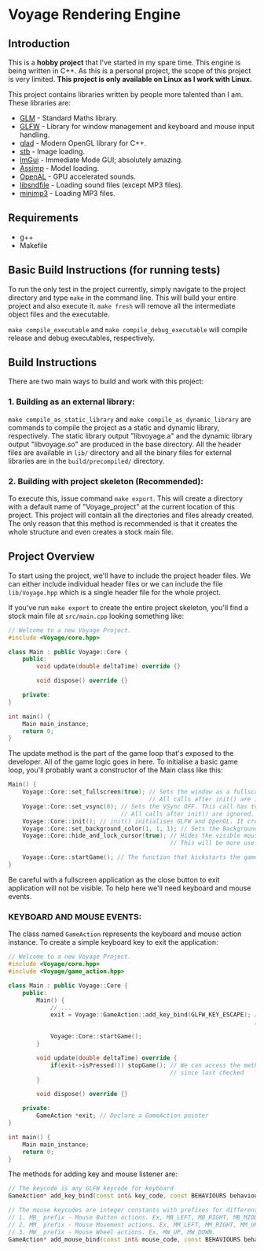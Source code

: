 # Voyage Rendering Engine

## Introduction
This is a **hobby project** that I've started in my spare time. This engine is being written in C++.
As this is a personal project, the scope of this project is very limited. **This project is only available on Linux as I work with Linux.**

This project contains libraries written by people more talented than I am. These libraries are:
- [GLM](https://github.com/g-truc/glm "OpenGL Mathematics (GLM)") - Standard Maths library.
- [GLFW](https://raw.githubusercontent.com/glfw/glfw "GLFW") - Library for window management and keyboard and mouse input handling.
- [glad](https://github.com/Dav1dde/glad "glad") - Modern OpenGL library for C++.
- [stb](https://github.com/nothings/stb "stb") - Image loading.
- [ImGui](https://github.com/ocornut/imgui "Dear ImGui") - Immediate Mode GUI; absolutely amazing.
- [Assimp](https://github.com/assimp/assimp "Open Asset Import Library (assimp)") - Model loading.
- [OpenAL](https://github.com/kcat/openal-soft "OpenAL soft") - GPU accelerated sounds.
- [libsndfile](https://github.com/libsndfile/libsndfile "libsndfile") - Loading sound files (except MP3 files).
- [minimp3](https://github.com/lieff/minimp3 "minimp3") - Loading MP3 files.

## Requirements
- g++
- Makefile

## Basic Build Instructions (for running tests)
To run the only test in the project currently, simply navigate to the project directory and type `make` in the command line. This will build your entire project and also execute it. `make fresh` will remove all the intermediate object files and the executable.

`make compile_executable` and `make compile_debug_executable` will compile release and debug executables, respectively.

## Build Instructions
There are two main ways to build and work with this project:
### 1. Building as an external library:
`make compile_as_static_library` and `make compile_as_dynamic_library` are commands to compile the project as a static and dynamic library, respectively. The static library output "libvoyage.a" and the dynamic library output "libvoyage.so" are produced in the base directory. All the header files are available in `lib/` directory and all the binary files for external libraries are in the `build/precompiled/` directory.
### 2. Building with project skeleton (Recommended):
To execute this, issue command `make export`. This will create a directory with a default name of "Voyage_project" at the current location of this project. This project will contain all the directories and files already created. The only reason that this method is recommended is that it creates the whole structure and even creates a stock main file.

## Project Overview
To start using the project, we'll have to include the project header files. We can either include individual header files or we can include the file `lib/Voyage.hpp` which is a single header file for the whole project.

If you've run `make export` to create the entire project skeleton, you'll find a stock main file at `src/main.cpp` looking something like:
``` c++
// Welcome to a new Voyage Project.
#include <Voyage/core.hpp>

class Main : public Voyage::Core {
	public:
		void update(double deltaTime) override {}

		void dispose() override {}

	private:
}

int main() {
	Main main_instance;
	return 0;
}
```
The update method is the part of the game loop that's exposed to the developer. All of the game logic goes in here. To initialise a basic game loop, you'll probably want a constructor of the Main class like this:
```c++
Main() {
	Voyage::Core::set_fullscreen(true); // Sets the window as a fullscreen window. This call has to be before call to init().
										// All calls after init() are ignored. DEFAULT: false
	Voyage::Core::set_vsync(0); // Sets the VSync OFF. This call has to be before call to init().
								// All calls after init() are ignored. DEFAULT: 1
	Voyage::Core::init(); // init() initialises GLFW and OpenGL. It creates Event hooks and gets them listening to event calls
	Voyage::Core::set_background_color(1, 1, 1); // Sets the Background Color to White(1, 1, 1). Cannot be called before init()
	Voyage::Core::hide_and_lock_cursor(true); // Hides the visible mouse cursor icon and locks it in place in the center of the screen.
											  // This will be more useful when operating with a 3D Camera.

	Voyage::Core::startGame(); // The function that kickstarts the game-loop. It should be called at the end of the constructor.
}
```

Be careful with a fullscreen application as the close button to exit application will not be visible. To help here we'll need keyboard and mouse events.

### KEYBOARD AND MOUSE EVENTS:
The class named `GameAction` represents the keyboard and mouse action instance. To create a simple keyboard key to exit the application:
```c++
// Welcome to a new Voyage Project.
#include <Voyage/core.hpp>
#include <Voyage/game_action.hpp>

class Main : public Voyage::Core {
	public:
		Main() {
			// ...
			exit = Voyage::GameAction::add_key_bind(GLFW_KEY_ESCAPE); // Methods like add_key_bind, add_mouse_bind allow
																	  // the creation of user initiated events

			Voyage::Core::startGame();
		}

		void update(double deltaTime) override {
			if(exit->isPressed()) stopGame(); // We can access the method isPressed or getAmount to check if the event has been triggered
											  // since last checked
		}

		void dispose() override {}

	private:
		GameAction *exit; // Declare a GameAction pointer
}

int main() {
	Main main_instance;
	return 0;
}
```

The methods for adding key and mouse listener are:
```c++
// The keycode is any GLFW keycode for keyboard
GameAction* add_key_bind(const int& key_code, const BEHAVIOURS behaviour = GAME_INPUT_BEHAVIOUR_NORMAL, const char* const name = "Unknown");

// The mouse keycodes are integer constants with prefixes for different type of mouse actions.
// 1. MB_ prefix - Mouse Button actions. Ex, MB_LEFT, MB_RIGHT, MB_MIDDLE.
// 2. MM_ prefix - Mouse Movement actions. Ex, MM_LEFT, MM_RIGHT, MM_UP, MM_DOWN.
// 3. MW_ prefix - Mouse Wheel actions. Ex, MW_UP, MW_DOWN.
GameAction* add_mouse_bind(const int& mouse_code, const BEHAVIOURS behaviour = GAME_INPUT_BEHAVIOUR_NORMAL, const char* const name = "Unknown");
```
